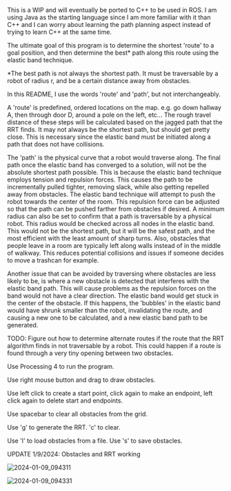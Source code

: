 This is a WIP and will eventually be ported to C++ to be used in ROS. I am using Java as the starting language since I am more familiar with it than C++ and I can worry about learning the path planning aspect instead of trying to learn C++ at the same time.

The ultimate goal of this program is to determine the shortest 'route' to a goal position, and then determine the best* path along this route using the elastic band technique.

*The best path is not always the shortest path. It must be traversable by a robot of radius r, and be a certain distance away from obstacles.

In this README, I use the words 'route' and 'path', but not interchangeably.

A 'route' is predefined, ordered locations on the map.
e.g. go down hallway A, then through door D, around a pole on the left, etc... The rough travel distance of these steps will be calculated based on the jagged path that the RRT finds. It may not always be the shortest path, but should get pretty close. This is necessary since the elastic band must be initiated along a path that does not have collisions.

The 'path' is the physical curve that a robot would traverse along. The final path once the elastic band has converged to a solution, will not be the absolute shortest path possible. This is because the elastic band technique employs tension and repulsion forces. This causes the path to be incrementally pulled tighter, removing slack, while also getting repelled away from obstacles. The elastic band technique will attempt to push the robot towards the center of the room. This repulsion force can be adjusted so that the path can be pushed farther from obstacles if desired. A minimum radius can also be set to confirm that a path is traversable by a physical robot. This radius would be checked across all nodes in the elastic band. This would not be the shortest path, but it will be the safest path, and the most efficient with the least amount of sharp turns. Also, obstacles that people leave in a room are typically left along walls instead of in the middle of walkway. This reduces potential collisions and issues if someone decides to move a trashcan for example. 

Another issue that can be avoided by traversing where obstacles are less likely to be, is where a new obstacle is detected that interferes with the elastic band path. This will cause problems as the repulsion forces on the band would not have a clear direction. The elastic band would get stuck in the center of the obstacle. If this happens, the 'bubbles' in the elastic band would have shrunk smaller than the robot, invalidating the route, and causing a new one to be calculated, and a new elastic band path to be generated.

TODO: Figure out how to determine alternate routes if the route that the RRT algorithm finds in not traversable by a robot. This could happen if a route is found through a very tiny opening between two obstacles.


Use Processing 4 to run the program.

Use right mouse button and drag to draw obstacles.

Use left click to create a start point, click again to make an endpoint, left click again to delete start and endpoints.

Use spacebar to clear all obstacles from the grid.

Use 'g' to generate the RRT. 'c' to clear.

Use 'l' to load obstacles from a file. Use 's' to save obstacles.

UPDATE 1/9/2024: Obstacles and RRT working

![2024-01-09_094311](https://github.com/bears0/ElasticBandPathPlanner/assets/44094319/9ec544fe-67f3-47d6-bc54-35dd5474446a)

![2024-01-09_094331](https://github.com/bears0/ElasticBandPathPlanner/assets/44094319/2a589085-9d29-43fa-8a6d-b02656f019f2)
